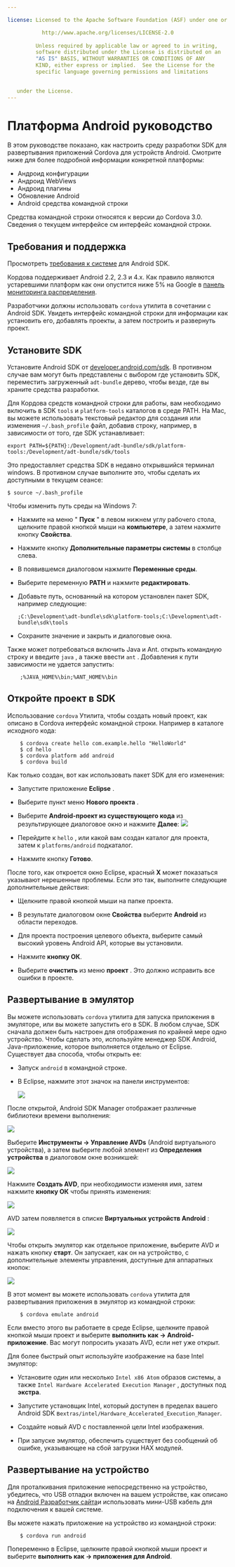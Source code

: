 ```yaml
---

license: Licensed to the Apache Software Foundation (ASF) under one or more contributor license agreements. See the NOTICE file distributed with this work for additional information regarding copyright ownership. The ASF licenses this file to you under the Apache License, Version 2.0 (the "License"); you may not use this file except in compliance with the License. You may obtain a copy of the License at

           http://www.apache.org/licenses/LICENSE-2.0
    
         Unless required by applicable law or agreed to in writing,
         software distributed under the License is distributed on an
         "AS IS" BASIS, WITHOUT WARRANTIES OR CONDITIONS OF ANY
         KIND, either express or implied.  See the License for the
         specific language governing permissions and limitations
    

   under the License.
---
```


# Платформа Android руководство

В этом руководстве показано, как настроить среду разработки SDK для развертывания приложений Cordova для устройств Android. Смотрите ниже для более подробной информации конкретной платформы:

*   Андроид конфигурации
*   Андроид WebViews
*   Андроид плагины
*   Обновление Android
*   Android средства командной строки

Средства командной строки относятся к версии до Cordova 3.0. Сведения о текущем интерфейсе см интерфейс командной строки.

## Требования и поддержка

Просмотреть [требования к системе][1] для Android SDK.

 [1]: http://developer.android.com/sdk/index.html

Кордова поддерживает Android 2.2, 2.3 и 4.x. Как правило являются устаревшими платформ как они опустится ниже 5% на Google в [панель мониторинга распределения][2].

 [2]: http://developer.android.com/about/dashboards/index.html

<!--
NOTE, doc said:
- Android 2.1 (Deprecated May 2013)
- Android 3.x (Deprecated May 2013)
-->

Разработчики должны использовать `cordova` утилита в сочетании с Android SDK. Увидеть интерфейс командной строки для информации как установить его, добавлять проекты, а затем построить и развернуть проект.

## Установите SDK

Установите Android SDK от [developer.android.com/sdk][3]. В противном случае вам могут быть представлены с выбором где установить SDK, переместить загруженный `adt-bundle` дерево, чтобы везде, где вы храните средства разработки.

 [3]: http://developer.android.com/sdk/

Для Кордова средств командной строки для работы, вам необходимо включить в SDK `tools` и `platform-tools` каталогов в среде PATH. На Mac, вы можете использовать текстовый редактор для создания или изменения `~/.bash_profile` файл, добавив строку, например, в зависимости от того, где SDK устанавливает:

    export PATH=${PATH}:/Development/adt-bundle/sdk/platform-tools:/Development/adt-bundle/sdk/tools
    

Это предоставляет средства SDK в недавно открывшийся терминал windows. В противном случае выполните это, чтобы сделать их доступными в текущем сеансе:

    $ source ~/.bash_profile
    

Чтобы изменить путь среды на Windows 7:

*   Нажмите на меню " **Пуск** " в левом нижнем углу рабочего стола, щелкните правой кнопкой мыши на **компьютере**, а затем нажмите кнопку **Свойства**.

*   Нажмите кнопку **Дополнительные параметры системы** в столбце слева.

*   В появившемся диалоговом нажмите **Переменные среды**.

*   Выберите переменную **PATH** и нажмите **редактировать**.

*   Добавьте путь, основанный на котором установлен пакет SDK, например следующие:
    
        ;C:\Development\adt-bundle\sdk\platform-tools;C:\Development\adt-bundle\sdk\tools
        

*   Сохраните значение и закрыть и диалоговые окна.

Также может потребоваться включить Java и Ant. открыть командную строку и введите `java` , а также ввести `ant` . Добавления к пути зависимости не удается запустить:

        ;%JAVA_HOME%\bin;%ANT_HOME%\bin
    

## Откройте проект в SDK

Использование `cordova` Утилита, чтобы создать новый проект, как описано в Cordova интерфейс командной строки. Например в каталоге исходного кода:

        $ cordova create hello com.example.hello "HelloWorld"
        $ cd hello
        $ cordova platform add android
        $ cordova build
    

Как только создан, вот как использовать пакет SDK для его изменения:

*   Запустите приложение **Eclipse** .

*   Выберите пункт меню **Нового проекта** .

*   Выберите **Android-проект из существующего кода** из результирующее диалоговое окно и нажмите **Далее**: ![][4]

*   Перейдите к `hello` , или какой вам создан каталог для проекта, затем к `platforms/android` подкаталог.

*   Нажмите кнопку **Готово**.

 [4]: img/guide/platforms/android/eclipse_new_project.png

После того, как откроется окно Eclipse, красный **X** может показаться указывают нерешенные проблемы. Если это так, выполните следующие дополнительные действия:

*   Щелкните правой кнопкой мыши на папке проекта.

*   В результате диалоговом окне **Свойства** выберите **Android** из области переходов.

*   Для проекта построения целевого объекта, выберите самый высокий уровень Android API, которые вы установили.

*   Нажмите **кнопку ОК**.

*   Выберите **очистить** из меню **проект** . Это должно исправить все ошибки в проекте.

## Развертывание в эмулятор

Вы можете использовать `cordova` утилита для запуска приложения в эмуляторе, или вы можете запустить его в SDK. В любом случае, SDK сначала должен быть настроен для отображения по крайней мере одно устройство. Чтобы сделать это, используйте менеджер SDK Android, Java-приложение, которое выполняется отдельно от Eclipse. Существует два способа, чтобы открыть ее:

*   Запуск `android` в командной строке.

*   В Eclipse, нажмите этот значок на панели инструментов:
    
    ![][5]

 [5]: img/guide/platforms/android/eclipse_android_sdk_button.png

После открытой, Android SDK Manager отображает различные библиотеки времени выполнения:

![][6]

 [6]: img/guide/platforms/android/asdk_window.png

Выберите **Инструменты → Управление AVDs** (Android виртуального устройства), а затем выберите любой элемент из **Определения устройства** в диалоговом окне возникшей:

![][7]

 [7]: img/guide/platforms/android/asdk_device.png

Нажмите **Создать AVD**, при необходимости изменяя имя, затем нажмите **кнопку ОК** чтобы принять изменения:

![][8]

 [8]: img/guide/platforms/android/asdk_newAVD.png

AVD затем появляется в списке **Виртуальных устройств Android** :

![][9]

 [9]: img/guide/platforms/android/asdk_avds.png

Чтобы открыть эмулятор как отдельное приложение, выберите AVD и нажать кнопку **старт**. Он запускает, как он на устройство, с дополнительные элементы управления, доступные для аппаратных кнопок:

![][10]

 [10]: img/guide/platforms/android/asdk_emulator.png

В этот момент вы можете использовать `cordova` утилита для развертывания приложения в эмулятор из командной строки:

        $ cordova emulate android
    

Если вместо этого вы работаете в среде Eclipse, щелкните правой кнопкой мыши проект и выберите **выполнить как → Android-приложение**. Вас могут попросить указать AVD, если нет уже открыт.

Для более быстрый опыт используйте изображение на базе Intel эмулятор:

*   Установите один или несколько `Intel x86 Atom` образов системы, а также `Intel Hardware Accelerated Execution Manager` , доступных под **экстра**.

*   Запустите установщик Intel, который доступен в пределах вашего Android SDK в`extras/intel/Hardware_Accelerated_Execution_Manager`.

*   Создайте новый AVD с поставленной цели Intel изображения.

*   При запуске эмулятор, обеспечить существует без сообщений об ошибке, указывающее на сбой загрузки HAX модулей.

## Развертывание на устройство

Для проталкивания приложение непосредственно на устройство, убедитесь, что USB отладки включен на вашем устройстве, как описано на [Android Разработчик сайта][11]и использовать мини-USB кабель для подключения к вашей системе.

 [11]: http://developer.android.com/tools/device.html

Вы можете нажать приложение на устройство из командной строки:

        $ cordova run android
    

Попеременно в Eclipse, щелкните правой кнопкой мыши проект и выберите **выполнить как → приложения для Android**.